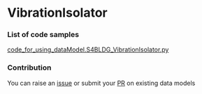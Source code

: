 # VibrationIsolator

### List of code samples 

<!-- 50-List of code -->

<!-- [code entry](link) -->
[code_for_using_dataModel.S4BLDG_VibrationIsolator.py](https://github.com/smart-data-models/dataModel.S4BLDG/blob/master/VibrationIsolator/code/code_for_using_dataModel.S4BLDG_VibrationIsolator.py)


<!-- /50-List of code -->

### Contribution
You can raise an [issue](https://github.com/smart-data-models/dataModel.S4BLDG/issues) or submit your [PR](https://github.com/smart-data-models/dataModel.S4BLDG/pulls) on existing data models
